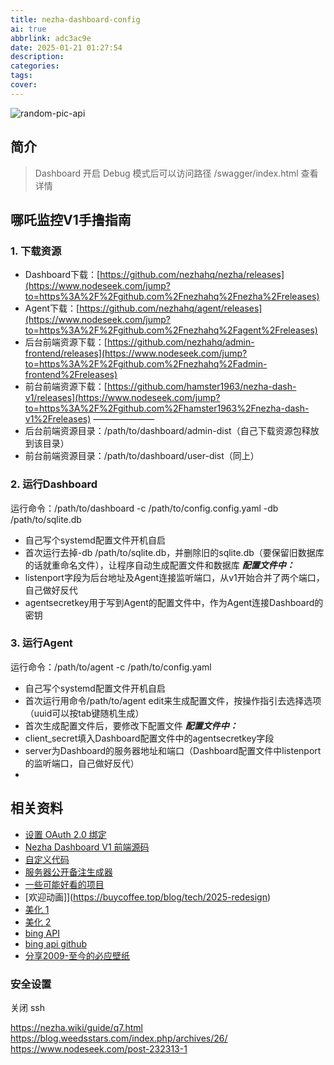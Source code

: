 ```yaml
---
title: nezha-dashboard-config
ai: true
abbrlink: adc3ac9e
date: 2025-01-21 01:27:54
description:
categories:
tags:
cover:
---
```


<!-- markdownlint-disable-next-line MD033 -->
<meta name="referrer" content="no-referrer"/>

![random-pic-api](https://cover.dong4j.ink:1024)

## 简介





> Dashboard 开启 Debug 模式后可以访问路径 /swagger/index.html 查看详情



## 哪吒监控V1手撸指南

### **1. 下载资源**

- Dashboard下载：[https://github.com/nezhahq/nezha/releases](https://www.nodeseek.com/jump?to=https%3A%2F%2Fgithub.com%2Fnezhahq%2Fnezha%2Freleases)
- Agent下载：[https://github.com/nezhahq/agent/releases](https://www.nodeseek.com/jump?to=https%3A%2F%2Fgithub.com%2Fnezhahq%2Fagent%2Freleases)
- 后台前端资源下载：[https://github.com/nezhahq/admin-frontend/releases](https://www.nodeseek.com/jump?to=https%3A%2F%2Fgithub.com%2Fnezhahq%2Fadmin-frontend%2Freleases)
- 前台前端资源下载：[https://github.com/hamster1963/nezha-dash-v1/releases](https://www.nodeseek.com/jump?to=https%3A%2F%2Fgithub.com%2Fhamster1963%2Fnezha-dash-v1%2Freleases)
  ———————
- 后台前端资源目录：/path/to/dashboard/admin-dist（自己下载资源包释放到该目录）
- 前台前端资源目录：/path/to/dashboard/user-dist（同上）

### **2. 运行Dashboard**

运行命令：/path/to/dashboard -c /path/to/config.config.yaml -db /path/to/sqlite.db

- 自己写个systemd配置文件开机自启
- 首次运行去掉-db /path/to/sqlite.db，并删除旧的sqlite.db（要保留旧数据库的话就重命名文件），让程序自动生成配置文件和数据库
  ***配置文件中：***
- listenport字段为后台地址及Agent连接监听端口，从v1开始合并了两个端口，自己做好反代
- agentsecretkey用于写到Agent的配置文件中，作为Agent连接Dashboard的密钥

### **3. 运行Agent**

运行命令：/path/to/agent -c /path/to/config.yaml

- 自己写个systemd配置文件开机自启
- 首次运行用命令/path/to/agent edit来生成配置文件，按操作指引去选择选项（uuid可以按tab键随机生成）
- 首次生成配置文件后，要修改下配置文件
  ***配置文件中：***
- client_secret填入Dashboard配置文件中的agentsecretkey字段
- server为Dashboard的服务器地址和端口（Dashboard配置文件中listenport的监听端口，自己做好反代）
- 


## 相关资料

- [设置 OAuth 2.0 绑定](https://nezha.wiki/guide/q14.html)
- [Nezha Dashboard V1 前端源码](https://github.com/hamster1963/nezha-dash-v1?tab=readme-ov-file)
- [自定义代码](https://nezhadash-docs.buycoffee.top/custom-code)
- [服务器公开备注生成器](https://nezhainfojson.pages.dev/)
- [一些可能好看的项目](https://buycoffee.top/work)
- [欢迎动画]](https://buycoffee.top/blog/tech/2025-redesign)
- [美化 1](https://blog.zmyos.com/nezha-theme.html)
- [美化 2](https://misaka.es/archives/33.html)
- [bing API](https://api-bimg-cc.apifox.cn/)
- [bing api github](https://github.com/flow2000/bing-wallpaper-api?tab=readme-ov-file)
- [分享2009-至今的必应壁纸](https://www.aliyundrive.com/s/VF4HskqwXMk)

### 安全设置

关闭 ssh

https://nezha.wiki/guide/q7.html
https://blog.weedsstars.com/index.php/archives/26/
https://www.nodeseek.com/post-232313-1